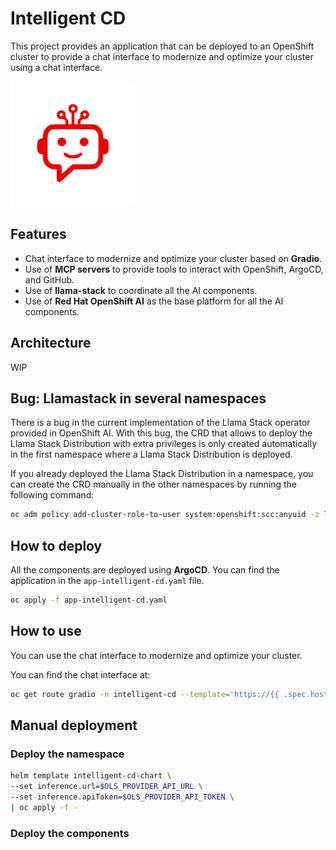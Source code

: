 # Intelligent CD

This project provides an application that can be deployed to an OpenShift cluster to provide a chat interface to modernize and optimize your cluster using a chat interface.

![Chatbot Interface](docs/images/chatbot.png)

## Features

- Chat interface to modernize and optimize your cluster based on **Gradio**.
- Use of **MCP servers** to provide tools to interact with OpenShift, ArgoCD, and GitHub.
- Use of **llama-stack** to coordinate all the AI components.
- Use of **Red Hat OpenShift AI** as the base platform for all the AI components.


## Architecture

WIP


## Bug: Llamastack in several namespaces

There is a bug in the current implementation of the Llama Stack operator provided in OpenShift AI. With this bug, the CRD that allows to deploy the Llama Stack Distribution with extra privileges is only created automatically in the first namespace where a Llama Stack Distribution is deployed.

If you already deployed the Llama Stack Distribution in a namespace, you can create the CRD manually in the other namespaces by running the following command:

```bash
oc adm policy add-cluster-role-to-user system:openshift:scc:anyuid -z llama-stack-sa --rolebinding-name llama-stack-crb-$NAMESPACE -n $NAMESPACE
```


## How to deploy

All the components are deployed using **ArgoCD**. You can find the application in the `app-intelligent-cd.yaml` file.

```bash
oc apply -f app-intelligent-cd.yaml
```

## How to use

You can use the chat interface to modernize and optimize your cluster.

You can find the chat interface at:

```bash
oc get route gradio -n intelligent-cd --template='https://{{ .spec.host }}/?__theme=light'
```


## Manual deployment

### Deploy the namespace

```bash
helm template intelligent-cd-chart \
--set inference.url=$OLS_PROVIDER_API_URL \
--set inference.apiToken=$OLS_PROVIDER_API_TOKEN \
| oc apply -f -
```

### Deploy the components
